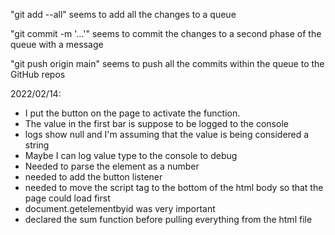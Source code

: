 "git add --all" seems to add all the changes to a queue

"git commit -m '...'" seems to commit the changes to a second phase of the queue with a message

"git push origin main" seems to push all the commits within the queue to the GitHub repos

2022/02/14:
- I put the button on the page to activate the function.
- The value in the first bar is suppose to be logged to the console
- logs show null and I'm assuming that the value is being considered a string
- Maybe I can log value type to the console to debug
- Needed to parse the element as a number
- needed to add the button listener
- needed to move the script tag to the bottom of the html body so that the page could load first
- document.getelementbyid was very important
- declared the sum function before pulling everything from the html file